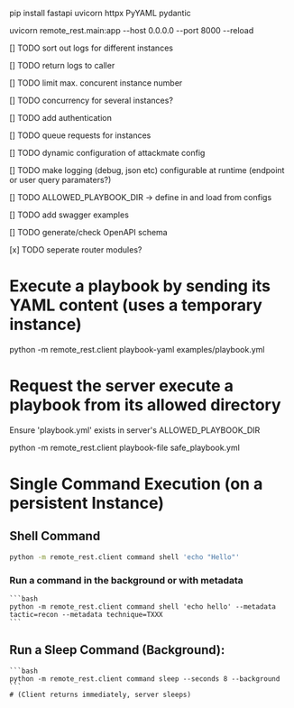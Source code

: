 pip install fastapi uvicorn httpx PyYAML pydantic


uvicorn remote_rest.main:app --host 0.0.0.0 --port 8000 --reload

[] TODO sort out logs for different instances

[] TODO return logs to caller

[] TODO limit max. concurent instance number

[] TODO concurrency for several instances?

[] TODO add authentication

[] TODO queue requests for instances

[] TODO dynamic configuration of attackmate config

[] TODO make logging (debug, json etc) configurable at runtime (endpoint or user query paramaters?)

[] TODO ALLOWED_PLAYBOOK_DIR -> define in and load from configs

[] TODO add swagger examples

[] TODO generate/check OpenAPI schema

[x] TODO seperate router modules?





# Execute a playbook by sending its YAML content (uses a temporary instance)
python -m remote_rest.client playbook-yaml examples/playbook.yml

# Request the server execute a playbook from its allowed directory
 Ensure 'playbook.yml' exists in server's ALLOWED_PLAYBOOK_DIR

python -m remote_rest.client playbook-file safe_playbook.yml


# Single Command Execution (on a persistent Instance)

## Shell Command
```bash
python -m remote_rest.client command shell 'echo "Hello"'
```

### Run a command in the background or with metadata
    ```bash
    python -m remote_rest.client command shell 'echo hello' --metadata tactic=recon --metadata technique=TXXX
    ```

## Run a Sleep Command (Background):
    ```bash
    python -m remote_rest.client command sleep --seconds 8 --background
    ```
    # (Client returns immediately, server sleeps)
